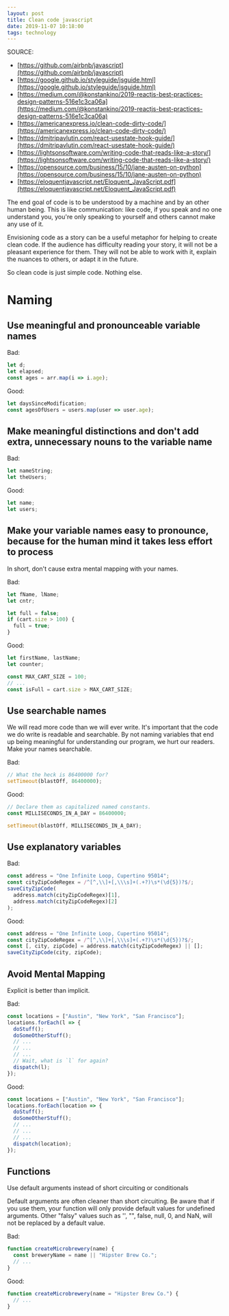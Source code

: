 ```yaml
---
layout: post
title: Clean code javascript
date: 2019-11-07 10:18:00
tags: technology
---
```


SOURCE:

- [https://github.com/airbnb/javascript](https://github.com/airbnb/javascript)
- [https://google.github.io/styleguide/jsguide.html](https://google.github.io/styleguide/jsguide.html)
- [https://medium.com/@konstankino/2019-reactjs-best-practices-design-patterns-516e1c3ca06a](https://medium.com/@konstankino/2019-reactjs-best-practices-design-patterns-516e1c3ca06a)
- [https://americanexpress.io/clean-code-dirty-code/](https://americanexpress.io/clean-code-dirty-code/)
- [https://dmitripavlutin.com/react-usestate-hook-guide/](https://dmitripavlutin.com/react-usestate-hook-guide/)
- [https://lightsonsoftware.com/writing-code-that-reads-like-a-story/](https://lightsonsoftware.com/writing-code-that-reads-like-a-story/)
- [https://opensource.com/business/15/10/jane-austen-on-python](https://opensource.com/business/15/10/jane-austen-on-python)
- [https://eloquentjavascript.net/Eloquent_JavaScript.pdf](https://eloquentjavascript.net/Eloquent_JavaScript.pdf)

The end goal of code is to be understood by a machine and by an other human being. This is like communication: like code, if you speak and no one understand you, you're only speaking to yourself and others cannot make any use of it.

Envisioning code as a story can be a useful metaphor for helping to create clean code. If the audience has difficulty reading your story, it will not be a pleasant experience for them. They will not be able to work with it, explain the nuances to others, or adapt it in the future.

So clean code is just simple code. Nothing else.

# Naming

## Use meaningful and pronounceable variable names

Bad:

```javascript
let d;
let elapsed;
const ages = arr.map(i => i.age);
```

Good:

```javascript
let daysSinceModification;
const agesOfUsers = users.map(user => user.age);
```

## Make meaningful distinctions and don't add extra, unnecessary nouns to the variable name

Bad:

```javascript
let nameString;
let theUsers;
```

Good:

```javascript
let name;
let users;
```

## Make your variable names easy to pronounce, because for the human mind it takes less effort to process

In short, don't cause extra mental mapping with your names.

Bad:

```javascript
let fName, lName;
let cntr;

let full = false;
if (cart.size > 100) {
  full = true;
}
```

Good:

```javascript
let firstName, lastName;
let counter;

const MAX_CART_SIZE = 100;
// ...
const isFull = cart.size > MAX_CART_SIZE;
```

## Use searchable names

We will read more code than we will ever write. It's important that the code we do write is readable and searchable. By not naming variables that end up being meaningful for understanding our program, we hurt our readers. Make your names searchable.

Bad:

```javascript
// What the heck is 86400000 for?
setTimeout(blastOff, 86400000);
```

Good:

```javascript
// Declare them as capitalized named constants.
const MILLISECONDS_IN_A_DAY = 86400000;

setTimeout(blastOff, MILLISECONDS_IN_A_DAY);
```

## Use explanatory variables

Bad:

```javascript
const address = "One Infinite Loop, Cupertino 95014";
const cityZipCodeRegex = /^[^,\\]+[,\\\s]+(.+?)\s*(\d{5})?$/;
saveCityZipCode(
  address.match(cityZipCodeRegex)[1],
  address.match(cityZipCodeRegex)[2]
);
```

Good:

```javascript
const address = "One Infinite Loop, Cupertino 95014";
const cityZipCodeRegex = /^[^,\\]+[,\\\s]+(.+?)\s*(\d{5})?$/;
const [, city, zipCode] = address.match(cityZipCodeRegex) || [];
saveCityZipCode(city, zipCode);
```

## Avoid Mental Mapping

Explicit is better than implicit.

Bad:

```javascript
const locations = ["Austin", "New York", "San Francisco"];
locations.forEach(l => {
  doStuff();
  doSomeOtherStuff();
  // ...
  // ...
  // ...
  // Wait, what is `l` for again?
  dispatch(l);
});
```

Good:

```javascript
const locations = ["Austin", "New York", "San Francisco"];
locations.forEach(location => {
  doStuff();
  doSomeOtherStuff();
  // ...
  // ...
  // ...
  dispatch(location);
});
```

## Functions

Use default arguments instead of short circuiting or conditionals

Default arguments are often cleaner than short circuiting. Be aware that if you use them, your function will only provide default values for undefined arguments. Other "falsy" values such as '', "", false, null, 0, and NaN, will not be replaced by a default value.

Bad:

```javascript
function createMicrobrewery(name) {
  const breweryName = name || "Hipster Brew Co.";
  // ...
}
```

Good:

```javascript
function createMicrobrewery(name = "Hipster Brew Co.") {
  // ...
}
```
